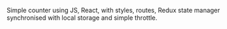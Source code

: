 Simple counter using JS, React, with styles, routes, Redux state manager synchronised with local storage and simple throttle.